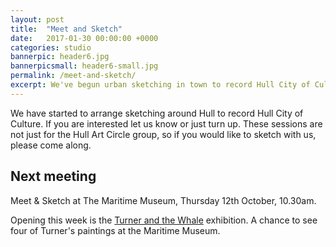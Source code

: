 ```yaml
---
layout: post
title:  "Meet and Sketch"
date:   2017-01-30 00:00:00 +0000
categories: studio
bannerpic: header6.jpg
bannerpicsmall: header6-small.jpg
permalink: /meet-and-sketch/
excerpt: We've begun urban sketching in town to record Hull City of Culture, starting Thursday 2nd February. 
---
```


We have started to arrange sketching around Hull to record Hull City of Culture. If you are interested let us know or just turn up. These sessions are not just for the Hull Art Circle group, so if you would like to sketch with us, please come along.

## Next meeting

Meet &amp; Sketch at The Maritime Museum, Thursday 12th October, 10.30am.

Opening this week is the [Turner and the Whale](http://search3.openobjects.com/kb5/hull/events/event.page?record=LKXJjaHaX9U) exhibition. A chance to see four of Turner's paintings at the Maritime Museum.
